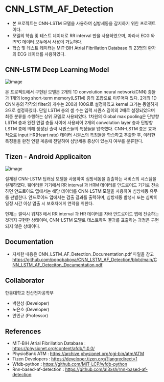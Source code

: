 # CNN_LSTM_AF_Detection
* 본 프로젝트는 CNN-LSTM 모델을 사용하여 심방세동을 감지하기 위한 프로젝트이다.
* 모델의 학습 및 테스트 데이터로 RR interval 만을 사용하였으며, 따라서 ECG 와 PPG 데이터 모두에서 사용이 가능하다.
* 학습 및 테스트 데이터는 MIT-BIH Atrial Fibrillation Database 의 23명의 환자의 ECG 데이터를 사용하였다.

## CNN-LSTM Deep Learning Model
![image](https://user-images.githubusercontent.com/61726550/178174695-39b9f82d-d2c5-49f5-8b07-404daf2ae30d.png)

본 프로젝트에서 구현된 모델은 2개의 1D convolution neural network(CNN) 층들과 1개의 long short-term memory(LSTM) 층의 조합으로 이루어져 있다. 2개의 1D CNN 층의 각각의 filter의 개수는 200과 100으로 설정하였고 kernel 크기는 동일하게 3으로 설정하였다. 단일 LSTM 층의 셀 수는 입력 시퀀스 길이의 2배로 설정되었으며 최종 분류를 수행하는 상위 모델로 사용되었다. 1차원의 Global max pooling은 단방향 LSTM 층과 완전 연결 층들 사이에 사용되어 2개의 convolution layer 층과 단방향 LSTM 층에 의해 생성된 출력 시퀀스들의 특징들을 압축했다. CNN-LSTM 층은 효과적으로 input HR(Heart rate) 데이터 시퀀스의 특징들을 학습하고 추출한 후, 이러한 특징들을 완전 연결 계층에 전달하여 심방세동 증상이 있는지 여부를 분류한다.


## Tizen - Android Applicaiton
![image](https://user-images.githubusercontent.com/61726550/178177206-2b6dd339-0a3a-4e1b-badf-ac10591b5b93.png)

설계된 CNN-LSTM 딥러닝 모델을 사용하여 심방세동을 검출하는 서비스의 시스템을 설계하였다. 웨어러블 기기에서 RR interval 과 HRM 데이터를 안드로이드 기기로 전송하면 안드로이드 앱에서는 해당 데이터를 CNN-LSTM 모델을 사용하여 심방세동 유무를 판별한다. 안드로이드 앱에서는 검출 결과를 출력하며, 심방세동 발생시 또는 심박이 일정 시간 이상 멈출 시 보호자에게 연락을 취한다.

현재는 갤럭시 워치3 에서 RR interval 과 HR 데이터를 자바 안드로이드 앱에 전송하는 것까지 구현한 상태이며, CNN-LSTM 모델로 테스트하여 결과를 표출하는 과정은 구현되지 않은 상태이다. 

## Documentation
* 자세한 내용은 CNN_LSTM_AF_Detection_Documentation.pdf 파일을 참고
https://github.com/popobaboya/CNN_LSTM_AF_Detection/blob/main/CNN_LSTM_AF_Deteciton_Documentation.pdf

## Collaborator
한동대학교 전산전자공학부
* 박천성 (Developer)
* 노은호 (Developer)
* 안민규 (Professor)

## References
* MIT-BIH Atrial Fibrillation Database : https://physionet.org/content/afdb/1.0.0/
* PhysioBank ATM : https://archive.physionet.org/cgi-bin/atm/ATM
* Tizen Developers : https://developer.tizen.org/?langredirect=1
* Wfdb-python : https://github.com/MIT-LCP/wfdb-python
* Rnn-based-af-detection : https://github.com/al3xsh/rnn-based-af-detection
